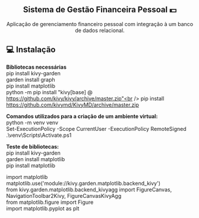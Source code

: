 
<span align="center">

##  Sistema de Gestão Financeira Pessoal 💵

</span>

<p align="center">
  Aplicação de gerenciamento financeiro pessoal com integração à um banco de dados
relacional.
  
</p>


## 💻 Instalação

<strong>Bibliotecas necessárias</strong><br />
pip install kivy-garden<br />
garden install graph<br />
pip install matplotlib<br />
python -m pip install "kivy[base] @ https://github.com/kivy/kivy/archive/master.zip"<br />
pip install https://github.com/kivymd/KivyMD/archive/master.zip<br />



</p>

<strong>Comandos utilizados para a criação de um ambiente virtual:</strong><br />
python -m venv venv<br />
Set-ExecutionPolicy -Scope CurrentUser -ExecutionPolicy RemoteSigned<br />
.\venv\Scripts\Activate.ps1<br />



</p>
<strong>Teste de bibliotecas:</strong><br />
pip install kivy-garden<br />
garden install matplotlib<br />
pip install matplotlib<br />
</p>
import matplotlib
matplotlib.use('module://kivy.garden.matplotlib.backend_kivy')<br />
from kivy.garden.matplotlib.backend_kivyagg import FigureCanvas, NavigationToolbar2Kivy, FigureCanvasKivyAgg<br />
from matplotlib.figure import Figure<br />
import matplotlib.pyplot as plt<br />
